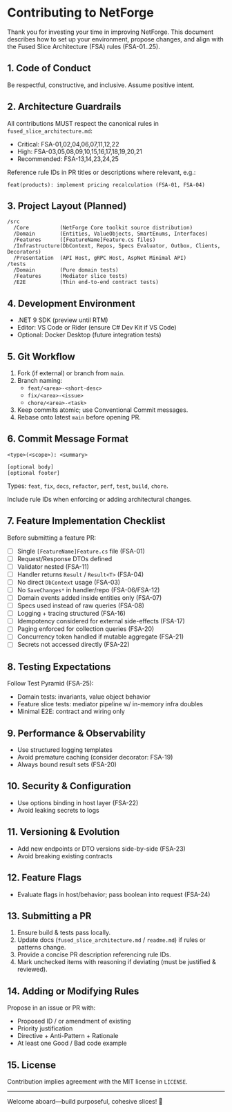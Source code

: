 # Contributing to NetForge

Thank you for investing your time in improving NetForge. This document describes how to set up your environment, propose changes, and align with the Fused Slice Architecture (FSA) rules (FSA-01..25).

## 1. Code of Conduct

Be respectful, constructive, and inclusive. Assume positive intent.

## 2. Architecture Guardrails

All contributions MUST respect the canonical rules in `fused_slice_architecture.md`:

- Critical: FSA-01,02,04,06,07,11,12,22
- High: FSA-03,05,08,09,10,15,16,17,18,19,20,21
- Recommended: FSA-13,14,23,24,25

Reference rule IDs in PR titles or descriptions where relevant, e.g.:

```text
feat(products): implement pricing recalculation (FSA-01, FSA-04)
```

## 3. Project Layout (Planned)

```text
/src
  /Core          (NetForge Core toolkit source distribution)
  /Domain        (Entities, ValueObjects, SmartEnums, Interfaces)
  /Features      ([FeatureName]Feature.cs files)
  /Infrastructure(DbContext, Repos, Specs Evaluator, Outbox, Clients, Decorators)
  /Presentation  (API Host, gRPC Host, AspNet Minimal API)
/tests
  /Domain        (Pure domain tests)
  /Features      (Mediator slice tests)
  /E2E           (Thin end-to-end contract tests)
```

## 4. Development Environment

- .NET 9 SDK (preview until RTM)
- Editor: VS Code or Rider (ensure C# Dev Kit if VS Code)
- Optional: Docker Desktop (future integration tests)

## 5. Git Workflow

1. Fork (if external) or branch from `main`.
2. Branch naming:
   - `feat/<area>-<short-desc>`
   - `fix/<area>-<issue>`
   - `chore/<area>-<task>`
3. Keep commits atomic; use Conventional Commit messages.
4. Rebase onto latest `main` before opening PR.

## 6. Commit Message Format

```text
<type>(<scope>): <summary>

[optional body]
[optional footer]
```

Types: `feat`, `fix`, `docs`, `refactor`, `perf`, `test`, `build`, `chore`.

Include rule IDs when enforcing or adding architectural changes.

## 7. Feature Implementation Checklist

Before submitting a feature PR:

- [ ] Single `[FeatureName]Feature.cs` file (FSA-01)
- [ ] Request/Response DTOs defined
- [ ] Validator nested (FSA-11)
- [ ] Handler returns `Result` / `Result<T>` (FSA-04)
- [ ] No direct `DbContext` usage (FSA-03)
- [ ] No `SaveChanges*` in handler/repo (FSA-06/FSA-12)
- [ ] Domain events added inside entities only (FSA-07)
- [ ] Specs used instead of raw queries (FSA-08)
- [ ] Logging + tracing structured (FSA-16)
- [ ] Idempotency considered for external side-effects (FSA-17)
- [ ] Paging enforced for collection queries (FSA-20)
- [ ] Concurrency token handled if mutable aggregate (FSA-21)
- [ ] Secrets not accessed directly (FSA-22)

## 8. Testing Expectations

Follow Test Pyramid (FSA-25):

- Domain tests: invariants, value object behavior
- Feature slice tests: mediator pipeline w/ in-memory infra doubles
- Minimal E2E: contract and wiring only

## 9. Performance & Observability

- Use structured logging templates
- Avoid premature caching (consider decorator: FSA-19)
- Always bound result sets (FSA-20)

## 10. Security & Configuration

- Use options binding in host layer (FSA-22)
- Avoid leaking secrets to logs

## 11. Versioning & Evolution

- Add new endpoints or DTO versions side-by-side (FSA-23)
- Avoid breaking existing contracts

## 12. Feature Flags

- Evaluate flags in host/behavior; pass boolean into request (FSA-24)

## 13. Submitting a PR

1. Ensure build & tests pass locally.
2. Update docs (`fused_slice_architecture.md` / `readme.md`) if rules or patterns change.
3. Provide a concise PR description referencing rule IDs.
4. Mark unchecked items with reasoning if deviating (must be justified & reviewed).

## 14. Adding or Modifying Rules

Propose in an issue or PR with:

- Proposed ID / or amendment of existing
- Priority justification
- Directive + Anti-Pattern + Rationale
- At least one Good / Bad code example

## 15. License

Contribution implies agreement with the MIT license in `LICENSE`.

---

Welcome aboard—build purposeful, cohesive slices! 🚀
